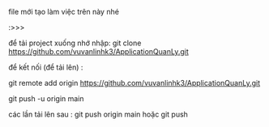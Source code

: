 file mới tạo
làm việc trên này nhé

:>>>

để tải project xuống nhớ nhập:
git clone https://github.com/vuvanlinhk3/ApplicationQuanLy.git

để kết nối (để tải lên) :

git remote add origin https://github.com/vuvanlinhk3/ApplicationQuanLy.git

git push -u origin main

các lần tải lên sau : 
git push origin main hoặc git push
